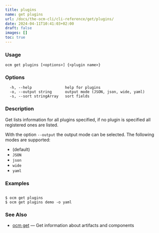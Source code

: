 ```yaml
---
title: plugins
name: get plugins
url: /docs/the-ocm-cli/cli-reference/get/plugins/
date: 2024-04-11T10:41:03+02:00
draft: false
images: []
toc: true
---
```

### Usage

```
ocm get plugins [<options>] {<plugin name>}
```

### Options

```
  -h, --help               help for plugins
  -o, --output string      output mode (JSON, json, wide, yaml)
  -s, --sort stringArray   sort fields
```

### Description


Get lists information for all plugins specified, if no plugin is specified
all registered ones are listed.


With the option <code>--output</code> the output mode can be selected.
The following modes are supported:
  - <code></code> (default)
  - <code>JSON</code>
  - <code>json</code>
  - <code>wide</code>
  - <code>yaml</code>


### Examples

```

$ ocm get plugins
$ ocm get plugins demo -o yaml

```

### See Also

* [ocm get](/docs/the-ocm-cli/cli-reference/get)	 &mdash; Get information about artifacts and components

